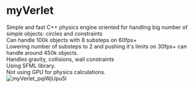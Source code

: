 # myVerlet

Simple and fast C++ physics engine oriented for handling big number of simple objects: circles and constraints  
Can handle 100k objects with 8 substeps on 60fps+  
Lowering number of substeps to 2 and pushing it's limits on 30fps+ can handle around 450k objects.  
Handles gravity, collisions, wall constraints  
Using SFML library.  
Not using GPU for physics calculations.  
![myVerlet_pqiWjUpu5l](https://github.com/ronikiienko/myVerlet/assets/106737540/fadf1ffc-47d6-4a30-97c9-e7726acefb3e)
